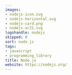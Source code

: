 ```yaml
---
images:
- nodejs-icon.svg
- nodejs-horizontal.svg
- nodejs-card.png
- nodejs-ar21.svg
logohandle: nodejs
skipped: 0
sort: node.js
tags:
- javascript
- programming_library
title: Node.js
website: https://nodejs.org/
---
```

